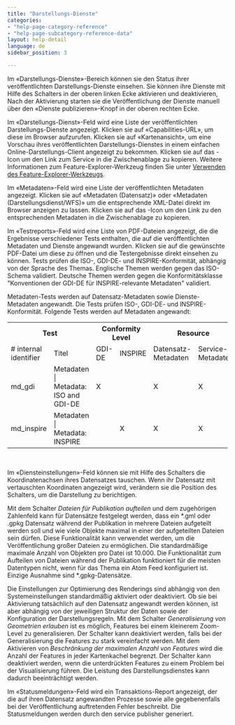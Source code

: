 ```yaml
---
title: "Darstellungs-Dienste"
categories:
- "help-page-category-reference"
- "help-page-subcategory-reference-data"
layout: help-detail
language: de
sidebar_position: 3

---
```


Im &laquo;Darstellungs-Dienste&raquo;-Bereich können sie den Status ihrer veröffentlichten Darstellungs-Dienste einsehen. Sie können ihre Dienste mit Hilfe des Schalters in der oberen linken Ecke aktivieren und deaktivieren, Nach der Aktivierung starten sie die Veröffentlichung der Dienste manuell über den &laquo;Dienste publizieren&raquo;-Knopf in der oberen rechten Ecke.

Im &laquo;Darstellungs-Dienst&raquo;-Feld wird eine Liste der veröffentlichten Darstellungs-Dienste angezeigt. Klicken sie auf &laquo;Capabilities-URL&raquo;, um diese im Browser aufzurufen. Klicken sie auf &laquo;Kartenansicht&raquo;, um eine Vorschau ihres veröffentlichten Darstellungs-Dienstes in einem einfachen Online-Darstellungs-Client angezeigt zu bekommen. Klicken sie auf das <a class="btn btn-default" title="Link kopieren"><span class="glyphicon glyphicon-copy"></span></a>-Icon um den Link zum Service in die Zwischenablage zu kopieren. Weitere Informationen zum Feature-Explorer-Werkzeug finden Sie unter [Verwenden des Feature-Explorer-Werkzeugs](https://www.wetransform.to/help/en/help-page-category-datasetworkflow/help-page-subcategory-datasetworkflowpublishservices/2015/01/02/dataset-feature-explorer/).

Im &laquo;Metadaten&raquo;-Feld wird eine Liste der veröffentlichten Metadaten angezeigt. Klicken sie auf &laquo;Metadaten (Datensatz)&raquo; oder &laquo;Metadaten (Darstellungsdienst/WFS)&raquo; um die entsprechende XML-Datei direkt im Browser anzeigen zu lassen. Klicken sie auf das <a class="btn btn-default" title="Link kopieren"><span class="glyphicon glyphicon-copy"></span></a>-Icon um den Link zu den entsprechenden Metadaten in die Zwischenablage zu kopieren.

Im &laquo;Testreports&raquo;-Feld wird eine Liste von PDF-Dateien angezeigt, die die Ergebnisse verschiedener Tests enthalten, die auf die veröffentlichten Metadaten und Dienste angewandt wurden. Klicken sie auf die gewünschte PDF-Datei um diese zu öffnen und die Testergebnisse direkt einsehen zu können. Tests prüfen die ISO-, GDI-DE- und INSPIRE-Konformität, abhängig von der Sprache des Themas. Englische Themen werden gegen das ISO-Schema validiert. Deutsche Themen werden gegen die Konformitätsklasse "Konventionen der GDI-DE für INSPIRE-relevante Metadaten" validiert.

Metadaten-Tests werden auf Datensatz-Metadaten sowie Dienste-Metadaten angewandt. Die Tests prüfen ISO-, GDI-DE- und INSPIRE-Konformität.
Folgende Tests werden auf Metadaten angewandt:

<table>
    <th colspan="2">Test</th>
    <th colspan="2">Conformity Level</th>
    <th colspan="2">Resource</th>
    <th>Kommentare</th>
  <tr>
    <td># internal identifier</td>
    <td>Titel</td>
    <td>GDI-DE</td>
    <td>INSPIRE</td>
    <td>Datensatz-Metadaten</td>
    <td>Service-Metadaten</td>
    <td></td>
  </tr>
  <tr>
    <td>md_gdi</td>
    <td>Metadaten | Metadata: ISO and GDI-DE</td>
    <td>X</td>
    <td></td>
    <td>X</td>
    <td>X</td>
    <td>für Dienste mit eingeschränktem Zugang nicht ausgeführt</td>
  </tr>
  <tr>
    <td>md_inspire</td>
    <td>Metadaten | Metadata: INSPIRE</td>
    <td></td>
    <td>X</td>
    <td>X</td>
    <td>X</td>
    <td></td>
  </tr>
</table>

<br/>

Im &laquo;Diensteinstellungen&raquo;-Feld können sie mit Hilfe des Schalters die Koordinatenachsen ihres Datensatzes tauschen. Wenn ihr Datensatz mit vertauschten Koordinaten angezeigt wird, verändern sie die Position des Schalters, um die Darstellung zu berichtigen.

 Mit dem Schalter *Dateien für Publikation aufteilen* und dem zugehörigen Zahlenfeld kann für Datensätze festgelegt werden, dass ein \*.gml oder \.gpkg Datensatz während der Publikation in mehrere Dateien aufgeteilt werden soll und wie viele Objekte maximal in einer der aufgeteilten Dateien sein dürfen. Diese Funktionalität kann verwendet werden, um die Veröffentlichung großer Dateien zu ermöglichen. Die standardmäßige maximale Anzahl von Objekten pro Datei ist 10.000. Die Funktionalität zum Aufteilen von Dateien während der Publikation funktioniert für die meisten Datentypen nicht, wenn für das Thema ein Atom Feed konfiguriert ist. Einzige Ausnahme sind *.gpkg-Datensätze.

Die Einstellungen zur Optimierung des Renderings sind abhängig von den Systemeinstellungen standardmäßig aktiviert oder deaktiviert. Ob sie bei Aktivierung tatsächlich auf den Datensatz angewandt werden können, ist aber abhängig von der jeweiligen Struktur der Daten sowie der Konfiguration der Darstellungsregeln. Mit dem Schalter *Generalisierung von Geometrien erlauben* ist es möglich, Features bei einem kleinerem Zoom-Level zu generalisieren. Der Schalter kann deaktiviert werden, falls bei der Generalisierung die Features zu stark vereinfacht werden. Mit dem Aktivieren von *Beschränkung der maximalen Anzahl von Features* wird die Anzahl der Features in jeder Kartenkachel begrenzt. Der Schalter kann deaktiviert werden, wenn die unterdrückten Features zu einem Problem bei der Visualisierung führen. Die Leistung des Darstellungsdienstes kann dadurch beeinträchtigt werden.

Im &laquo;Statusmeldungen&raquo;-Feld wird ein Transaktions-Report angezeigt, der die auf ihren Datensatz angewandten Prozesse sowie alle gegebenenfalls bei der Veröffentlichung auftretenden Fehler beschreibt. Die Statusmeldungen werden durch den service publisher generiert.
